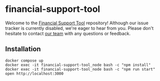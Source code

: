 # financial-support-tool

Welcome to the [Financial Support Tool](https://regiosuisse.ch/projekte/finanzhilfen) repository! 
Although our issue tracker is currently disabled, we're eager to hear from you. Please don't hesitate to contact [our team](https://regiosuisse.ch/regiosuisse-team) with any questions or feedback.

## Installation

```shell
docker compose up
docker exec -it financial-support-tool_node bash -c "npm install"
docker exec -it financial-support-tool_node bash -c "npm run start"
open http://localhost:3000
```